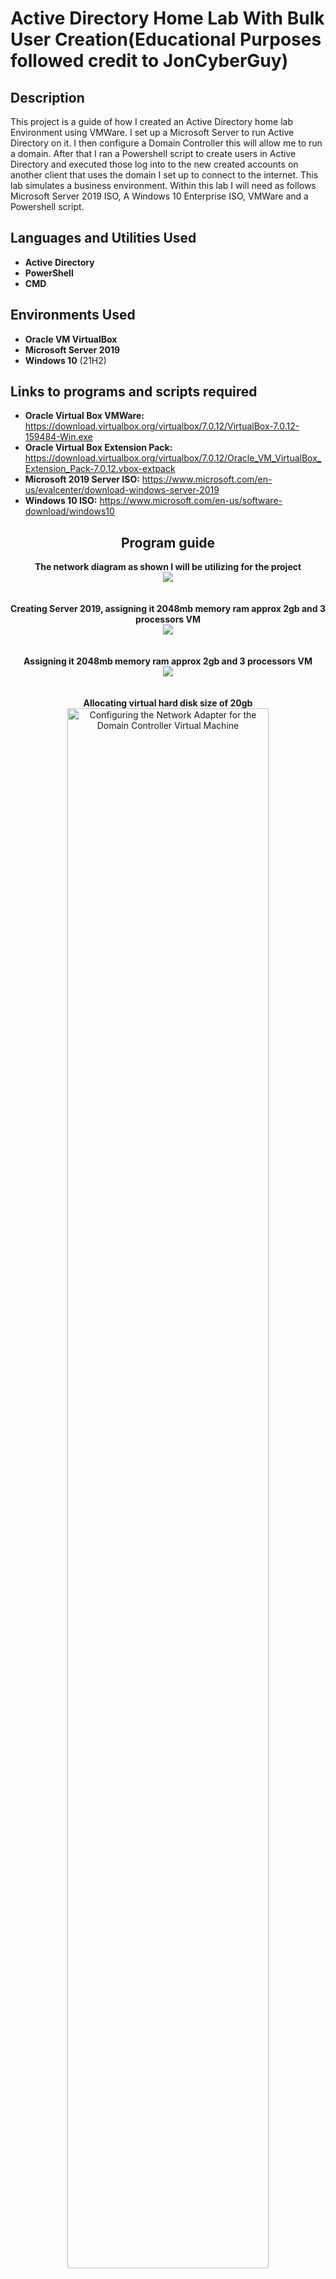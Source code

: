 <h1>Active Directory Home Lab With Bulk User Creation(Educational Purposes followed credit to JonCyberGuy)</h1>

<h2>Description</h2>
This project is a guide of how I created an Active Directory home lab Environment using VMWare. I set up a Microsoft Server to run Active Directory on it. I then configure a Domain Controller this will allow me to run a domain. After that I ran a Powershell script to create users in Active Directory and executed those log into to the new created accounts on another client that uses the domain I set up to connect to the internet. This lab simulates a business environment. Within this lab I will need as follows  Microsoft Server 2019 ISO, A Windows 10 Enterprise ISO, VMWare and a Powershell script.
<br />

<h2>Languages and Utilities Used</h2>

- <b>Active Directory</b> 
- <b>PowerShell</b>
- <b>CMD</b>

<h2>Environments Used </h2>

- <b>Oracle VM VirtualBox</b>
- <b>Microsoft Server 2019</b>
- <b>Windows 10</b> (21H2)

<h2>Links to programs and scripts required</h2>

- <b>Oracle Virtual Box VMWare:</b> https://download.virtualbox.org/virtualbox/7.0.12/VirtualBox-7.0.12-159484-Win.exe
- <b>Oracle Virtual Box Extension Pack:</b> https://download.virtualbox.org/virtualbox/7.0.12/Oracle_VM_VirtualBox_Extension_Pack-7.0.12.vbox-extpack
- <b>Microsoft 2019 Server ISO:</b> https://www.microsoft.com/en-us/evalcenter/download-windows-server-2019
- <b>Windows 10 ISO:</b> https://www.microsoft.com/en-us/software-download/windows10

<h2 align="center">Program guide</h2>

<p align="center">
<b>The network diagram as shown I will be utilizing for the project</b> <br/>
<img src="https://i.imgur.com/ceuZrI3.jpg"/>
<br />
<br />
<br />
<b>Creating Server 2019, assigning it 2048mb memory ram approx 2gb and 3 processors VM</b> <br/>
<img src="https://i.imgur.com/nqjMOCy.jpg"/>
<br />
<br />
<br/>
<b>Assigning it 2048mb memory ram approx 2gb and 3 processors VM</b> <br/>
<img src="https://i.imgur.com/3rNQbeE.jpg"/>
<br />
<br />
<br/>
<b>Allocating virtual hard disk size of 20gb</b> <br/>
 <img src="https://i.imgur.com/37XGBtj.jpg" height="80%" width="80%" alt="Configuring the Network Adapter for the Domain Controller Virtual Machine"/>
<br />
<br />
<br />
<b>Succesfully Installed Windows 10 on Server 2019 ISO on Windows 10</b> <br/>
<img src="https://i.imgur.com/KU3zbLY.jpg" height="80%" width="80%" alt="Configuring the Network"/>
<br />
<br />
<br />
<b>After downloading Windows Server 2019 on the Virtual Machine the first thing I have to do as follows is too configure the two network Adapters I have. One is dedicated to the internet which is running NAT and one is the dedicated internal VM network</b> <br/>
<img src="https://i.imgur.com/ZbMWVag.jpg" height="80%" width="80%" alt="Configuring the Network"/>
<br />
<br />
<b>Succesfully Installed Server 2019 ISO and Windows 10 on Virtual Machine</b> <br/>
<img src="https://i.imgur.com/JE7zCDh.jpg" height="80%" width="80%" alt="Configuring the Network"/>
<br />
<br />
<br />
<b>Now I have to figure out which NIC is our NAT. It is Ethernet0 because its DNS is localdomain</b> <br/>
<img src="https://i.imgur.com/JE7zCDh.jpg" height="80%" width="80%" alt="Configuring the Network"/>
<br />
<br />
<img src="https://i.imgur.com/mjczWGf.jpg" height="80%" width="80%" alt="Configuring the Network"/>
<br />
<br />
<b>I rename the adapters so it is easier for me to tell which is which and it is important later on when setting up the DC and DHCP</b> <br/>
<img src="https://i.imgur.com/iiYpjCy.jpg" height="80%" width="80%" alt="Configuring the Network"/>
<br />
<br />
<b>Now I configure the Internal network adapter and assign it an IP address based on the diagram above (172.16.0.1) and I do not need to give it a default gateway because the Domain Controller is the gateway. As for the DNS server I assign it an IP based on the diagram because when we install Active Directory it will install DNS. I set it as a loopback address so it pings itself</b> <br/>
<img src="https://i.imgur.com/JIPk50Q.jpg" height="80%" width="80%" alt="Configuring the Network"/>
<br />
<br />
<b>Now that I know which network adapter is our external and internal, I go ahead and rename the PC from the long complicated name is has now to just DC (Domain Controller). This forces a restart, which is fine</b> <br/>
<img src="https://i.imgur.com/TklrxzC.jpg" height="80%" width="80%" alt="Renaming the PC"/>
<br />
<br />
<b>After booting back in I start the process of downloading Active Directory. Video cut short but it downloads successfully.</b> <br/>

https://user-images.githubusercontent.com/108043108/176958623-4276b4d1-3c6e-469c-8875-49007d003aa2.mp4

<br />
<br />
<p align="center">
<b>I installed Active Directory Domain Services, but we never actually set the server (or computer) as the domain. Now I have to actually create the domain</b> <br/>
</p>

https://user-images.githubusercontent.com/108043108/176959446-c4992d67-9bdc-4a5b-8229-e6d18850e29d.mp4

<br />
<br />
<p align="center">
<b>When the server is promoted to a domain, it forces a restart. When I log back in you can see that the domain was created successfully because my admin account now have MYDOMAIN in front of it!</b> <br/>
</p>
<img src="https://i.imgur.com/BmLk2Gc.jpg" height="80%" width="80%" alt="Renaming the PC"/>
<br />
<br />
<p align="center">
<b>Now instead of using the built in Admin account, I will create a dedicated domain Admin account </b> <br/>
</p>

https://user-images.githubusercontent.com/108043108/176960581-a0934287-267c-464e-8eee-8b85ae523910.mp4

<br />
<br />
<p align="center">
<b>I created a domain specific admin account, but it does not have admin priviledges. I have to go into Active Directory and promote this new account to Administrator. When I do that I then log out of the built in Admin account and into my newly created Domain Admin account!</b> <br/>
</p>

https://user-images.githubusercontent.com/108043108/176961105-3f8df2e0-f1e2-490b-a457-e1dd3fc2470a.mp4

<br />
<br />
<p align="center">
<b>Now I need to install and configure the RAS/NAT so that my Windows 10 client computer will be able to access the internet through the internal network via the Domain Controller</b> <br/>
</p>

https://user-images.githubusercontent.com/108043108/176961534-0afd1ae0-c421-4af7-ae76-7b2cefe43bdd.mp4

<br />
<br />
<p align="center">
<b>Now that the role is installed I need to configure the Routing and Remote Access</b> <br/>
</p>

https://user-images.githubusercontent.com/108043108/176961801-c6ed71d1-4f12-4775-82d5-853cac5260da.mp4

<br />
<br />
<p align="center">
<b>Great! Now that Remote Access is installed and configured, it is now time to Install a DHCP Server. This will allow our Windows 10 clients to be assigned an IP address and allow them to browse the internet.</b> <br/>
</p>

https://user-images.githubusercontent.com/108043108/176962485-229ae237-b9e9-4178-b857-4741d318d33e.mp4

<br />
<br />
<p align="center">
<b>Now to configure the DHCP and setup a scope. The whole purpose of DHCP is to allows computers on the network to automatically be assigned an IP address. The scope I will be creating will give assign IP addresses in a range, the range being 172.16.0.100-200 so the DHCP will effectively be able to give out 100 IP addresses. I also set the amount of time the IP addresses can be leased out to 20 days. The reason for the lease is when an IP address is assigned, it can't be used by other devices. So if I only have 100 IP addresses and 100 are used, new devices can't be assigned an IP address on the network meaning they can't connect to the internet. A lease is just an amount of time an IP address can be owned (leased) by a device before being recycled. If this was for example a Café that offers wifi and the average time a person spent inside said Café was 2 hours, it would make no sense to lease an IP address to them for 20 days. That would effectively lock up that IP address for that amount of time and no one else could use it. If this were a Café I would recommend setting the lease duration to under 4 hours and give a bigger range. Since this is only VM, the lease duration doesn't matter.</b> <br/>
</p>

https://user-images.githubusercontent.com/108043108/176962663-866da4fd-de06-4549-9b86-3925a674bb3d.mp4

<br />
<br />
<p align="center">
<b>To get my powershell script from the internet I need to be able to browse the web. I have to disable the security features on the Domain Controller. If this was an actual production environment I would never do this, security risk. Since this is only a lab environment for myself it is not an issue. I could browse the internet without doing this step but it is annoying because it will spam us warnings for every webpage we visit</b> <br/>
</p>

https://user-images.githubusercontent.com/108043108/176964588-4b7ab303-c338-4037-8142-996bde30cac3.mp4

<br />
<br />
<p align="center">
<b>Now that Active Directory is configured and my Domain Controller is configured as well, I use a Powershell script to create over 1000 user accounts</b> <br/>
</p>
<img src="https://i.imgur.com/ISI6fPb.jpg" height="80%" width="80%" alt="Using Powershell to create 1000 user accounts in bulk"/>
<br />
<br />
<p align="center">
<b>Here is a video of the script running!</b> <br/>
</p>

https://user-images.githubusercontent.com/108043108/176953922-60b62f24-fd3f-41b4-ae0c-8780afc7b708.mp4

<br />
<br />
<p align="center">
<b>The script has run successfully and the output confirmations that the user accounts has been created looks amazing. There were some duplicates that were not created, but that is easily solved by adding to the Powershell script a few lines of code that will tell it what to do in case duplicates occur. Perhaps something along the lines of "If a duplicate occurs, add a 1 to the end of the account name" for example. If you want to see the full code used, refer to the top of this repository. The script is under CREATE_USERS.ps1</b> <br/>
</p>
<img src="https://i.imgur.com/MhlDg1o.jpg" height="80%" width="80%" alt="Using Powershell to create 1000 user accounts in bulk"/>
<br />
<br />
<p align="center">
<b>It is now time to create a new Virtual Machine that will act as a user in the domain. I name this machine CLIENT1</b> <br/>
</p>
<img src="https://i.imgur.com/wvBRBWf.jpg" height="80%" width="80%" alt="Setting up new Virtual Machine"/>
<br />
<br />
<p align="center">
<b>I configure the network adapter so that it is not NAT and can't connect to the internet on my local network. The only way this Virtual Machine should be able to connect to the internet is by being assigned an IP from the DC on the Server VM. Refer to the Diagram at the beginning. I have to change the network adapter to be on the same internal network as the Domain Controller, in this case VMnet0</b>  <br/>
</p>
<img src="https://i.imgur.com/6IjDUEj.jpg" height="80%" width="80%" alt="Configuring the VM Network Adapter"/>
<br />
<br />
<p align="center">
<b>After configuring a separate virtual machine that will simulate an employee logging into the domain. Lets kill two birds with one stone by renaming the computer CLIENT1 and clicking the box to become a member of the mydomain.com domain. I am prompted to give my log in credential and I chose to use the Administrator account I set up earlier</b>  <br/>
</p>
<img src="https://i.imgur.com/ceB3tDJ.jpg" height="80%" width="80%" alt="Configuring the Client VM"/>
<br />
<br />
<p align="center">
<b>I Successfully join the domain as a member!</b>  <br/>
</p>
<img src="https://i.imgur.com/euBgIXf.jpg" height="80%" width="80%" alt="Configuring the Client VM"/>
<br />
<br />
<p align="center">
<b>I log into a user account I created from the Powershell script to test if everything is configured correctly. Instead of logging into the user account created when I made the virtual machine, I try to log into a user created account in MYDOMAIN</b>  <br/>
</p>
<img src="https://i.imgur.com/dPeaySX.gif" height="80%" width="80%" alt="Testing The Environment"/>
<br />
<br />
<p align="center">
<b>Running command promt to see if the client VM is getting the IP address properly assigned by the DC. We can see that I was properly leased an IP address by the domain controller (circled red) and when I ping the domain, it works (circled yellow)</b>  <br/>
</p>
<img src="https://i.imgur.com/QBWuCS9.jpg" height="80%" width="80%" alt="Testing The Environment"/>
<br />
<br />
<p align="center">
<b>A final test to see that the work environment and bulk users I created is working</b>  <br/>
</p>
<img src="https://i.imgur.com/j6ZRHPz.jpg" height="80%" width="80%" alt="Testing The Environment"/>
<br />
<br />
<p align="center">
<b>I head back into my server VM and check the DCHP to see how many addresses has been leased. We can see here circled in red that my CLIENT1 Virtual Machine has been leased an address. If this was a real company environment there would be hundreds, if not thousands of leased addresses in this folder depending on what the lease duration is of course! I set mine to 20 days in this environment</b>  <br/>
</p>
<img src="https://i.imgur.com/qvNKa7v.jpg" height="80%" width="80%" alt="Checking leased addresses"/>
<br />
<br />
<p align="center">
<b>Here is another way to check how many computers or devices are currently connected to the domain. We can see that my CLIENT1 computer is being properly recognized in Active Directory. Again, if this was a real environment there would probably be thousands of devices in this folder</b>  <br/>
</p>
<img src="https://i.imgur.com/A2dMovv.jpg" height="80%" width="80%" alt="Checking the computers in Active Dirctory"/>
<br />
<br />
<p align="center">
<b>Here I am scrolling through all the User accounts I created with Powershell. Over 1000 has been created!</b>  <br/>
</p>
<img src="https://i.imgur.com/POpjnf9.gif" height="80%" width="80%" alt="Checking the Users created by Powershell"/>
<br />
<br />
</p>

<!--
 ```diff
- text in red
+ text in green
! text in orange
# text in gray
@@ text in purple (and bold)@@
```
--!>
